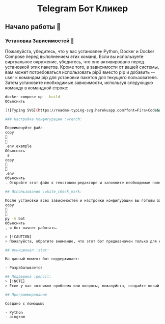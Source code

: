 <h1 align="center">Telegram Бот Кликер</h1>

## Начало работы :mag_right:

### Установка Зависимостей :space_invader:

Пожалуйста, убедитесь, что у вас установлен Python, Docker и Docker Compose перед выполнением этих команд. Если вы используете виртуальное окружение, убедитесь, что оно активировано перед установкой этих пакетов. Кроме того, в зависимости от вашей системы, вам может потребоваться использовать pip3 вместо pip и добавить --user к командам pip для установки пакетов для текущего пользователя. Затем установите необходимые зависимости, используя следующую команду в командной строке:

```bash
docker compose up --build
Объяснить

[![Typing SVG](https://readme-typing-svg.herokuapp.com?font=Fira+Code&weight=500&duration=2000&pause=100&color=F7F7F7&background=000000&random=false&width=435&lines=cd+myProject;pip+install+-r+requirements.txt)](https://git.io/typing-svg)

### Настройка Конфигурации :wrench:

Переименуйте файл 
copy


.env.example
Объяснить
 в 
copy


.env
Объяснить
. Откройте этот файл в текстовом редакторе и заполните необходимые поля в соответствии с вашими настройками.

## Использование :white_check_mark:

После установки всех зависимостей и настройки конфигурации вы готовы запустить бота. Введите команду в терминале на уровне корня проекта 
copy


py -m bot
Объяснить
, и бот начнет работать.

> [!CAUTION]
> Пожалуйста, обратите внимание, что этот бот предназначен только для образовательных целей и не должен использоваться для незаконного распространения контента.

## Функционал :star:

На данный момент бот поддерживает:

- Разрабатывается

## Поддержка :pencil:
> [!NOTE]
> Если у вас возникли проблемы или вопросы, пожалуйста, создайте новый вопрос в разделе "Issues" этого репозитория.

## Программирование

Создано с помощью:

- Python
- aiogram
